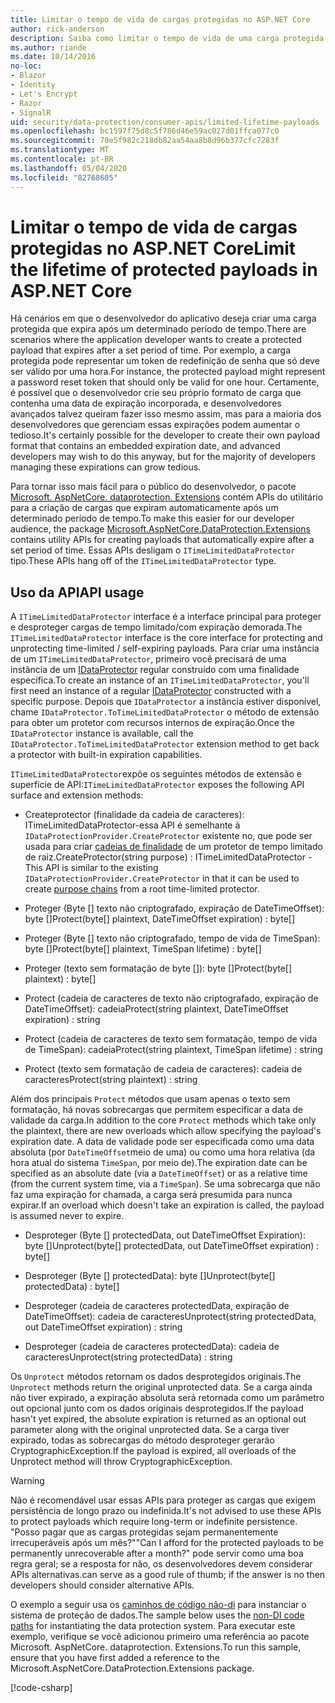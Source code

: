 ```yaml
---
title: Limitar o tempo de vida de cargas protegidas no ASP.NET Core
author: rick-anderson
description: Saiba como limitar o tempo de vida de uma carga protegida usando as APIs de proteção de dados ASP.NET Core.
ms.author: riande
ms.date: 10/14/2016
no-loc:
- Blazor
- Identity
- Let's Encrypt
- Razor
- SignalR
uid: security/data-protection/consumer-apis/limited-lifetime-payloads
ms.openlocfilehash: bc1597f75d8c5f786d46e59ac027d01ffca077c0
ms.sourcegitcommit: 70e5f982c218db82aa54aa8b8d96b377cfc7283f
ms.translationtype: MT
ms.contentlocale: pt-BR
ms.lasthandoff: 05/04/2020
ms.locfileid: "82768605"
---
```

# <a name="limit-the-lifetime-of-protected-payloads-in-aspnet-core"></a><span data-ttu-id="2cf80-103">Limitar o tempo de vida de cargas protegidas no ASP.NET Core</span><span class="sxs-lookup"><span data-stu-id="2cf80-103">Limit the lifetime of protected payloads in ASP.NET Core</span></span>

<span data-ttu-id="2cf80-104">Há cenários em que o desenvolvedor do aplicativo deseja criar uma carga protegida que expira após um determinado período de tempo.</span><span class="sxs-lookup"><span data-stu-id="2cf80-104">There are scenarios where the application developer wants to create a protected payload that expires after a set period of time.</span></span> <span data-ttu-id="2cf80-105">Por exemplo, a carga protegida pode representar um token de redefinição de senha que só deve ser válido por uma hora.</span><span class="sxs-lookup"><span data-stu-id="2cf80-105">For instance, the protected payload might represent a password reset token that should only be valid for one hour.</span></span> <span data-ttu-id="2cf80-106">Certamente, é possível que o desenvolvedor crie seu próprio formato de carga que contenha uma data de expiração incorporada, e desenvolvedores avançados talvez queiram fazer isso mesmo assim, mas para a maioria dos desenvolvedores que gerenciam essas expirações podem aumentar o tedioso.</span><span class="sxs-lookup"><span data-stu-id="2cf80-106">It's certainly possible for the developer to create their own payload format that contains an embedded expiration date, and advanced developers may wish to do this anyway, but for the majority of developers managing these expirations can grow tedious.</span></span>

<span data-ttu-id="2cf80-107">Para tornar isso mais fácil para o público do desenvolvedor, o pacote [Microsoft. AspNetCore. dataprotection. Extensions](https://www.nuget.org/packages/Microsoft.AspNetCore.DataProtection.Extensions/) contém APIs do utilitário para a criação de cargas que expiram automaticamente após um determinado período de tempo.</span><span class="sxs-lookup"><span data-stu-id="2cf80-107">To make this easier for our developer audience, the package [Microsoft.AspNetCore.DataProtection.Extensions](https://www.nuget.org/packages/Microsoft.AspNetCore.DataProtection.Extensions/) contains utility APIs for creating payloads that automatically expire after a set period of time.</span></span> <span data-ttu-id="2cf80-108">Essas APIs desligam o `ITimeLimitedDataProtector` tipo.</span><span class="sxs-lookup"><span data-stu-id="2cf80-108">These APIs hang off of the `ITimeLimitedDataProtector` type.</span></span>

## <a name="api-usage"></a><span data-ttu-id="2cf80-109">Uso da API</span><span class="sxs-lookup"><span data-stu-id="2cf80-109">API usage</span></span>

<span data-ttu-id="2cf80-110">A `ITimeLimitedDataProtector` interface é a interface principal para proteger e desproteger cargas de tempo limitado/com expiração demorada.</span><span class="sxs-lookup"><span data-stu-id="2cf80-110">The `ITimeLimitedDataProtector` interface is the core interface for protecting and unprotecting time-limited / self-expiring payloads.</span></span> <span data-ttu-id="2cf80-111">Para criar uma instância de um `ITimeLimitedDataProtector`, primeiro você precisará de uma instância de um [IDataProtector](xref:security/data-protection/consumer-apis/overview) regular construído com uma finalidade específica.</span><span class="sxs-lookup"><span data-stu-id="2cf80-111">To create an instance of an `ITimeLimitedDataProtector`, you'll first need an instance of a regular [IDataProtector](xref:security/data-protection/consumer-apis/overview) constructed with a specific purpose.</span></span> <span data-ttu-id="2cf80-112">Depois que `IDataProtector` a instância estiver disponível, chame `IDataProtector.ToTimeLimitedDataProtector` o método de extensão para obter um protetor com recursos internos de expiração.</span><span class="sxs-lookup"><span data-stu-id="2cf80-112">Once the `IDataProtector` instance is available, call the `IDataProtector.ToTimeLimitedDataProtector` extension method to get back a protector with built-in expiration capabilities.</span></span>

<span data-ttu-id="2cf80-113">`ITimeLimitedDataProtector`expõe os seguintes métodos de extensão e superfície de API:</span><span class="sxs-lookup"><span data-stu-id="2cf80-113">`ITimeLimitedDataProtector` exposes the following API surface and extension methods:</span></span>

* <span data-ttu-id="2cf80-114">Createprotector (finalidade da cadeia de caracteres): ITimeLimitedDataProtector-essa API é semelhante à `IDataProtectionProvider.CreateProtector` existente no, que pode ser usada para criar [cadeias de finalidade](xref:security/data-protection/consumer-apis/purpose-strings) de um protetor de tempo limitado de raiz.</span><span class="sxs-lookup"><span data-stu-id="2cf80-114">CreateProtector(string purpose) : ITimeLimitedDataProtector - This API is similar to the existing `IDataProtectionProvider.CreateProtector` in that it can be used to create [purpose chains](xref:security/data-protection/consumer-apis/purpose-strings) from a root time-limited protector.</span></span>

* <span data-ttu-id="2cf80-115">Proteger (Byte [] texto não criptografado, expiração de DateTimeOffset): byte []</span><span class="sxs-lookup"><span data-stu-id="2cf80-115">Protect(byte[] plaintext, DateTimeOffset expiration) : byte[]</span></span>

* <span data-ttu-id="2cf80-116">Proteger (Byte [] texto não criptografado, tempo de vida de TimeSpan): byte []</span><span class="sxs-lookup"><span data-stu-id="2cf80-116">Protect(byte[] plaintext, TimeSpan lifetime) : byte[]</span></span>

* <span data-ttu-id="2cf80-117">Proteger (texto sem formatação de byte []): byte []</span><span class="sxs-lookup"><span data-stu-id="2cf80-117">Protect(byte[] plaintext) : byte[]</span></span>

* <span data-ttu-id="2cf80-118">Protect (cadeia de caracteres de texto não criptografado, expiração de DateTimeOffset): cadeia</span><span class="sxs-lookup"><span data-stu-id="2cf80-118">Protect(string plaintext, DateTimeOffset expiration) : string</span></span>

* <span data-ttu-id="2cf80-119">Protect (cadeia de caracteres de texto sem formatação, tempo de vida de TimeSpan): cadeia</span><span class="sxs-lookup"><span data-stu-id="2cf80-119">Protect(string plaintext, TimeSpan lifetime) : string</span></span>

* <span data-ttu-id="2cf80-120">Protect (texto sem formatação de cadeia de caracteres): cadeia de caracteres</span><span class="sxs-lookup"><span data-stu-id="2cf80-120">Protect(string plaintext) : string</span></span>

<span data-ttu-id="2cf80-121">Além dos principais `Protect` métodos que usam apenas o texto sem formatação, há novas sobrecargas que permitem especificar a data de validade da carga.</span><span class="sxs-lookup"><span data-stu-id="2cf80-121">In addition to the core `Protect` methods which take only the plaintext, there are new overloads which allow specifying the payload's expiration date.</span></span> <span data-ttu-id="2cf80-122">A data de validade pode ser especificada como uma data absoluta (por `DateTimeOffset`meio de uma) ou como uma hora relativa (da hora atual do sistema `TimeSpan`, por meio de).</span><span class="sxs-lookup"><span data-stu-id="2cf80-122">The expiration date can be specified as an absolute date (via a `DateTimeOffset`) or as a relative time (from the current system time, via a `TimeSpan`).</span></span> <span data-ttu-id="2cf80-123">Se uma sobrecarga que não faz uma expiração for chamada, a carga será presumida para nunca expirar.</span><span class="sxs-lookup"><span data-stu-id="2cf80-123">If an overload which doesn't take an expiration is called, the payload is assumed never to expire.</span></span>

* <span data-ttu-id="2cf80-124">Desproteger (Byte [] protectedData, out DateTimeOffset Expiration): byte []</span><span class="sxs-lookup"><span data-stu-id="2cf80-124">Unprotect(byte[] protectedData, out DateTimeOffset expiration) : byte[]</span></span>

* <span data-ttu-id="2cf80-125">Desproteger (Byte [] protectedData): byte []</span><span class="sxs-lookup"><span data-stu-id="2cf80-125">Unprotect(byte[] protectedData) : byte[]</span></span>

* <span data-ttu-id="2cf80-126">Desproteger (cadeia de caracteres protectedData, expiração de DateTimeOffset): cadeia de caracteres</span><span class="sxs-lookup"><span data-stu-id="2cf80-126">Unprotect(string protectedData, out DateTimeOffset expiration) : string</span></span>

* <span data-ttu-id="2cf80-127">Desproteger (cadeia de caracteres protectedData): cadeia de caracteres</span><span class="sxs-lookup"><span data-stu-id="2cf80-127">Unprotect(string protectedData) : string</span></span>

<span data-ttu-id="2cf80-128">Os `Unprotect` métodos retornam os dados desprotegidos originais.</span><span class="sxs-lookup"><span data-stu-id="2cf80-128">The `Unprotect` methods return the original unprotected data.</span></span> <span data-ttu-id="2cf80-129">Se a carga ainda não tiver expirado, a expiração absoluta será retornada como um parâmetro out opcional junto com os dados originais desprotegidos.</span><span class="sxs-lookup"><span data-stu-id="2cf80-129">If the payload hasn't yet expired, the absolute expiration is returned as an optional out parameter along with the original unprotected data.</span></span> <span data-ttu-id="2cf80-130">Se a carga tiver expirado, todas as sobrecargas do método desproteger gerarão CryptographicException.</span><span class="sxs-lookup"><span data-stu-id="2cf80-130">If the payload is expired, all overloads of the Unprotect method will throw CryptographicException.</span></span>

>[!WARNING]
> <span data-ttu-id="2cf80-131">Não é recomendável usar essas APIs para proteger as cargas que exigem persistência de longo prazo ou indefinida.</span><span class="sxs-lookup"><span data-stu-id="2cf80-131">It's not advised to use these APIs to protect payloads which require long-term or indefinite persistence.</span></span> <span data-ttu-id="2cf80-132">"Posso pagar que as cargas protegidas sejam permanentemente irrecuperáveis após um mês?"</span><span class="sxs-lookup"><span data-stu-id="2cf80-132">"Can I afford for the protected payloads to be permanently unrecoverable after a month?"</span></span> <span data-ttu-id="2cf80-133">pode servir como uma boa regra geral; se a resposta for não, os desenvolvedores devem considerar APIs alternativas.</span><span class="sxs-lookup"><span data-stu-id="2cf80-133">can serve as a good rule of thumb; if the answer is no then developers should consider alternative APIs.</span></span>

<span data-ttu-id="2cf80-134">O exemplo a seguir usa os [caminhos de código não-di](xref:security/data-protection/configuration/non-di-scenarios) para instanciar o sistema de proteção de dados.</span><span class="sxs-lookup"><span data-stu-id="2cf80-134">The sample below uses the [non-DI code paths](xref:security/data-protection/configuration/non-di-scenarios) for instantiating the data protection system.</span></span> <span data-ttu-id="2cf80-135">Para executar este exemplo, verifique se você adicionou primeiro uma referência ao pacote Microsoft. AspNetCore. dataprotection. Extensions.</span><span class="sxs-lookup"><span data-stu-id="2cf80-135">To run this sample, ensure that you have first added a reference to the Microsoft.AspNetCore.DataProtection.Extensions package.</span></span>

[!code-csharp[](limited-lifetime-payloads/samples/limitedlifetimepayloads.cs)]
